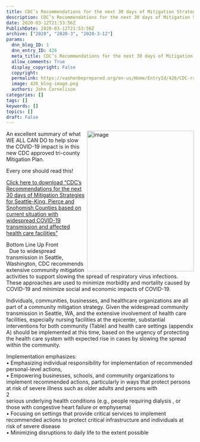 ```yaml
---
title: CDC’s Recommendations for the next 30 days of Mitigation Strategies for Seattle-King, Pierce and Snohomish Counties based on current situation with widespread COVID-19
description: CDC’s Recommendations for the next 30 days of Mitigation Strategies for Seattle-King, Pierce and Snohomish Counties based on current situation with widespread COVID-19
date: 2020-03-12T21:53:56Z
PublishDate: 2020-03-12T21:53:56Z
archive: ["2020", "2020-3", "2020-3-12"]
params:
  dnn_blog_ID: 1
  dnn_entry_ID: 426
  meta_title: CDC’s Recommendations for the next 30 days of Mitigation Strategies for Seattle-King, Pierce and Snohomish Counties based on current situation with widespread COVID-19
  allow_comments: True
  display_copyright: False
  copyright:
  permalink: https://vashonbeprepared.org/en-us/Home/EntryId/426/CDC-rsquo-s-Recommendations-for-the-next-30-days-of-Mitigation-Strategies-for-Seattle-King-Pierce-and-Snohomish-Counties-based-on-current-situation-with-widespread-COVID-19
  image: 426_blog-image.png
  authors: John Cornelison
categories: []
tags: []
keywords: []
topics: []
draft: False
---
```


<p><p><a href="/Portals/_default/Partners/MRC/Pierce Snohomish and Seattle King County Community Mitigation.pdf?ver=2020-03-12-165213-023" target="_blank"><img width="287" height="377" title="image" align="right" style="float: right; display: inline; background-image: none;" alt="image" src="./images/426/Open-Live-Writer-CDCs-Recommendations-for-the-next-30-day_CF95-image_3.png" border="0"></a>An excellent summary of what WE ALL CAN DO to help slow the COVID-19 impact is in this new CDC approved tri-county Mitigation Plan. </p>
<p>Every one should read this!</p><p><a href="/Portals/_default/Partners/MRC/Pierce Snohomish and Seattle King County Community Mitigation.pdf?ver=2020-03-12-165213-023" target="_blank">Click here to download “CDC’s Recommendations for the next 30 days of Mitigation Strategies for Seattle-King, Pierce and Snohomish Counties based on current situation with widespread COVID-19 transmission and affected health care facilities”</a></p>
<p>Bottom Line Up Front<br>&nbsp; Due to widespread transmission in Seattle, Washington, CDC recommends extensive community mitigation activities to support slowing the spread of respiratory virus infections. These approaches are used to minimize morbidity and mortality caused by COVID-19 and minimize social and economic impacts of COVID-19. </p><p>Individuals, communities, businesses, and healthcare organizations are all part of a community mitigation strategy. Given the widespread community transmission in Seattle, WA, and the extensive involvement of health care facilities, especially nursing facilities at the epicenter, substantial interventions for both community (Table) and health care settings (appendix A) should be implemented at this time, based on the urgency of protecting the health care system with expected rise in cases by slowing the spread within the community.</p><p>Implementation emphasizes:<br>
• Emphasizing individual responsibility for implementation of recommended personal-level actions,<br>
• Empowering businesses, schools, and community organizations to implement recommended actions, particularly in ways that protect persons at risk of severe illness such as older adults and persons with<br>
2<br>
serious underlying health conditions (e.g., people requiring dialysis , or those with congestive heart failure or emphysema)<br>
• Focusing on settings that provide critical services to implement recommended actions to protect critical infrastructure and individuals at risk of severe disease<br>
• Minimizing disruptions to daily life to the extent possible</p>
